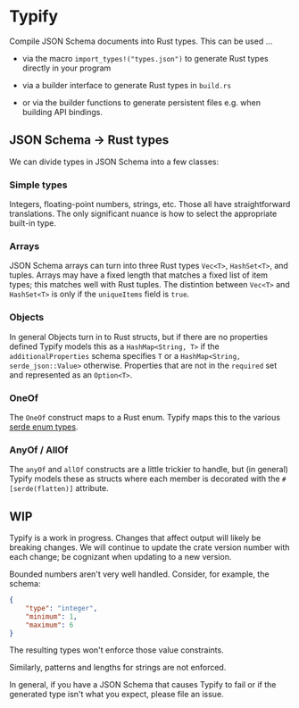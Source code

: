 # Typify

Compile JSON Schema documents into Rust types. This can be used ...

- via the macro `import_types!("types.json")` to generate Rust types directly
in your program

- via a builder interface to generate Rust types in `build.rs`

- or via the builder functions to generate persistent files e.g. when building
API bindings.

## JSON Schema → Rust types

We can divide types in JSON Schema into a few classes:

### Simple types

Integers, floating-point numbers, strings, etc. Those all have straightforward
translations. The only significant nuance is how to select the appropriate
built-in type.

### Arrays

JSON Schema arrays can turn into three Rust types `Vec<T>`, `HashSet<T>`, and
tuples. Arrays may have a fixed length that matches a fixed list of item types;
this matches well with Rust tuples. The distintion between `Vec<T>` and `HashSet<T>` is only if the `uniqueItems` field is `true`.

### Objects

In general Objects turn in to Rust structs, but if there are no properties
defined Typify models this as a `HashMap<String, T>` if the
`additionalProperties` schema specifies `T` or a `HashMap<String,
serde_json::Value>` otherwise. Properties that are not in the `required` set and represented as an `Option<T>`.

### OneOf

The `OneOf` construct maps to a Rust enum. Typify maps this to the various [serde enum types](https://serde.rs/enum-representations.html).

### AnyOf / AllOf

The `anyOf` and `allOf` constructs are a little trickier to handle, but (in
general) Typify models these as structs where each member is decorated with the
`#[serde(flatten)]` attribute.

## WIP

Typify is a work in progress. Changes that affect output will likely be
breaking changes. We will continue to update the crate version number with each
change; be cognizant when updating to a new version.

Bounded numbers aren't very well handled. Consider, for example, the schema:

```json
{
    "type": "integer",
    "minimum": 1,
    "maximum": 6
}
```

The resulting types won't enforce those value constraints.

Similarly, patterns and lengths for strings are not enforced.

In general, if you have a JSON Schema that causes Typify to fail or if the
generated type isn't what you expect, please file an issue.